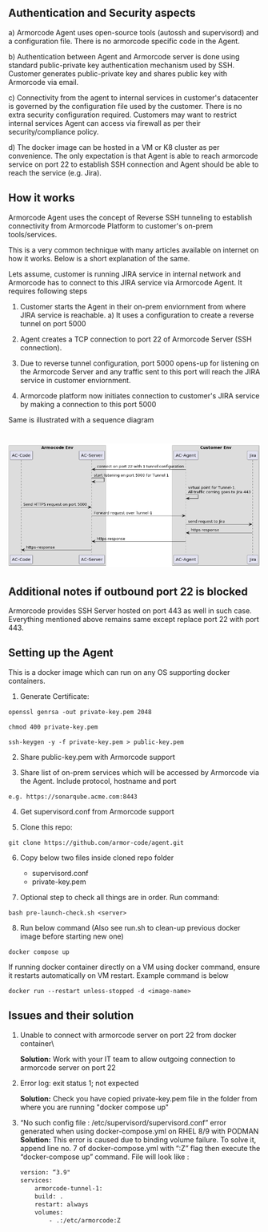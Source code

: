 ## Authentication and Security aspects
 a) Armorcode Agent uses open-source tools (autossh and supervisord) and a configuration file. There is no armorcode specific code in the Agent.

b) Authentication between Agent and Armorcode server is done using standard public-private key authentication mechanism used by SSH. Customer generates public-private key and shares public key with Armorcode via email.

c) Connectivity from the agent to internal services in customer's datacenter is governed by the configuration file used by the customer. There is no extra security configuration required. Customers may want to restrict internal services Agent can access via firewall as per their security/compliance policy.

d) The docker image can be hosted in a VM or K8 cluster as per convenience. The only expectation is that Agent is able to reach armorcode service on port 22 to establish SSH connection and Agent should be able to reach the service (e.g. Jira).


## How it works
Armorcode Agent uses the concept of Reverse SSH tunneling to establish connectivity from Armorcode Platform to customer's on-prem tools/services.

This is a very common technique with many articles available on internet on how it works. Below is a short explanation of the same.

Lets assume, customer is running JIRA service in internal network and Armorcode has to connect to this JIRA service via Armorcode Agent. It requires following steps

1) Customer starts the Agent in their on-prem enviornment from where JIRA service is reachable.
    a) It uses a configuration to create a reverse tunnel on port 5000

2) Agent creates a TCP connection to port 22 of Armorcode Server (SSH connection).

3) Due to reverse tunnel configuration, port 5000 opens-up for listening on the Armorcode Server and any traffic sent to this port will reach the JIRA service in customer enviornment.

4) Armorcode platform now initiates connection to customer's JIRA service by making a connection to this port 5000

Same is illustrated with a sequence diagram 

<h1 align="left">
  <img src="flow.png" alt="flow" width="700px"></a>
  <br>
</h1>

## Additional notes if outbound port 22 is blocked
Armorcode provides SSH Server hosted on port 443 as well in such case. Everything mentioned above remains same except replace port 22 with port 443.
 


## Setting up the Agent
This is a docker image which can run on any OS supporting docker containers.

1. Generate Certificate:
```
openssl genrsa -out private-key.pem 2048  
```
```
chmod 400 private-key.pem   
```
``` 
ssh-keygen -y -f private-key.pem > public-key.pem  
```

2. Share public-key.pem with Armorcode support
  
3. Share list of on-prem services which will be accessed by Armorcode via the Agent. Include protocol, hostname and port
 ``` 
 e.g. https://sonarqube.acme.com:8443
 ```

4. Get supervisord.conf from Armorcode support

5. Clone this repo:
```
git clone https://github.com/armor-code/agent.git
```
  
6. Copy below two files inside cloned repo folder
    - supervisord.conf
    - private-key.pem  

7. Optional step to check all things are in order. Run command: 
```
bash pre-launch-check.sh <server>
```

8. Run below command (Also see run.sh to clean-up previous docker image before starting new one)
```
docker compose up
```

If running docker container directly on a VM using docker command, ensure it restarts automatically on VM restart. Example command is below
```
docker run --restart unless-stopped -d <image-name>
```

## Issues and their solution

 1. Unable to connect with armorcode server on port 22 from docker container\
    
    **Solution:** Work with your IT team to allow outgoing connection to armorcode server on port 22

 2. Error log: exit status 1; not expected

    **Solution:** Check you have copied private-key.pem file in the folder from where you are running "docker compose up"

 3. “No such config file : /etc/supervisord/supervisord.conf” error generated when using docker-compose.yml on RHEL 8/9 with PODMAN \
    **Solution:** This error is caused due to binding volume failure. To solve it, append line no. 7 of docker-compose.yml with “:Z” flag then execute the “docker-compose up” command.
    File will look like :
    ```
    version: “3.9"
    services:
        armorcode-tunnel-1:
        build: .
        restart: always
        volumes:
            - .:/etc/armorcode:Z
    
